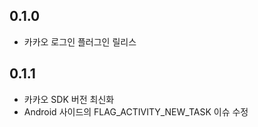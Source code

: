 ## 0.1.0

* 카카오 로그인 플러그인 릴리스

## 0.1.1

* 카카오 SDK 버전 최신화
* Android 사이드의 FLAG_ACTIVITY_NEW_TASK 이슈 수정
